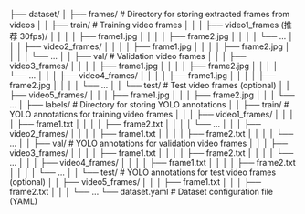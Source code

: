 ├── dataset/
│   ├── frames/                # Directory for storing extracted frames from videos
│   │   ├── train/             # Training video frames
│   │   │   ├── video1_frames (推荐 30fps)/
│   │   │   │   ├── frame1.jpg
│   │   │   │   ├── frame2.jpg
│   │   │   │   └── ...
│   │   │   ├── video2_frames/
│   │   │   │   ├── frame1.jpg
│   │   │   │   ├── frame2.jpg
│   │   │   │   └── ...
│   │   ├── val/               # Validation video frames
│   │   │   ├── video3_frames/
│   │   │   │   ├── frame1.jpg
│   │   │   │   ├── frame2.jpg
│   │   │   │   └── ...
│   │   │   ├── video4_frames/
│   │   │   │   ├── frame1.jpg
│   │   │   │   ├── frame2.jpg
│   │   │   │   └── ...
│   │   └── test/              # Test video frames (optional)
│   │       ├── video5_frames/
│   │       │   ├── frame1.jpg
│   │       │   ├── frame2.jpg
│   │       │   └── ...
│   ├── labels/                # Directory for storing YOLO annotations
│   │   ├── train/             # YOLO annotations for training video frames
│   │   │   ├── video1_frames/
│   │   │   │   ├── frame1.txt
│   │   │   │   ├── frame2.txt
│   │   │   │   └── ...
│   │   │   ├── video2_frames/
│   │   │   │   ├── frame1.txt
│   │   │   │   ├── frame2.txt
│   │   │   │   └── ...
│   │   ├── val/               # YOLO annotations for validation video frames
│   │   │   ├── video3_frames/
│   │   │   │   ├── frame1.txt
│   │   │   │   ├── frame2.txt
│   │   │   │   └── ...
│   │   │   ├── video4_frames/
│   │   │   │   ├── frame1.txt
│   │   │   │   ├── frame2.txt
│   │   │   │   └── ...
│   │   └── test/              # YOLO annotations for test video frames (optional)
│   │       ├── video5_frames/
│   │       │   ├── frame1.txt
│   │       │   ├── frame2.txt
│   │       │   └── ...
└── dataset.yaml               # Dataset configuration file (YAML)